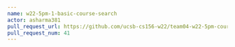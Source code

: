 ```yaml
---
name: w22-5pm-1-basic-course-search
actor: asharma381
pull_request_url: https://github.com/ucsb-cs156-w22/team04-w22-5pm-courses/pull/41
pull_request_num: 41
---
```

